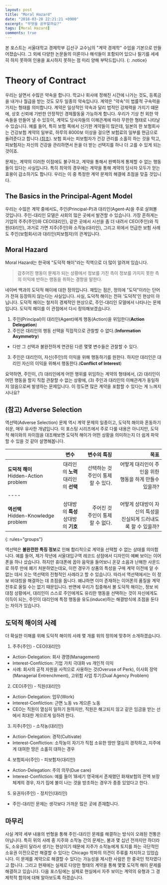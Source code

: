 ```yaml
---
layout: post
title: "Moral Hazard"
date: "2018-03-28 22:21:21 +0900"
excerpt: "무엇을 공부할까요?"
tags: [Moral Hazard]
comments: true
---
```

본 포스트는 서울대학교 경제학부 김선구 교수님의 "계약 경제학" 수업을 기본으로 만들어졌습니다. 그 외에 다양한 논문들의 이론이나 해석들이 포함되어 있으나 필기를 세세히 하지 못하여 인용을 표시하지 못하는 점 미리 양해 부탁드립니다.
{: .notice}

# Theory of Contract
우리는 살면서 수많은 약속을 합니다. 학교나 회사에 정해진 시간에 나가는 것도, 등록금을 내거나 월급을 받는 것도 모두 일종의 약속입니다. 계약은 "약속"이 법률적 구속력을 가지는 형태를 의미합니다. 계약은 일상적인 약속과 달리 법적인 강제력을 가지기 떄문에, 상호 신뢰에 기반한 안정적인 경제활동울 가능하게 합니다. 우리가 기상 천 외한 약속들을 만들어 낼 수 있듯이, 계약도 당사자들의 이해관계에 따라 무한한 형태로 나타날 수 있습니다. 예를 들어, 특히 보험 쪽에서 신기한 계약들이 많은데, 일본의 한 보험회사는 건강보험 계약의 일부로, 하루의 8000보 이상을 걸으면 보험료의 일부를 현금으로 돌려준다고 합니다.([참조](http://www.edaily.co.kr/news/news_detail.asp?newsId=01977846615966640&mediaCodeNo=257)). 보험 회사는 피보험자가 건강 관리를 소홀히 하는 것을 막고, 피보험자는 자신의 건강을 관리하면서 돈을 더 받는 선택지를 하나 더 고를 수 있게 되는 것이죠.

문제는, 계약의 이러한 이점에도 불구하고, 계약을 통해서 완벽하게 통제할 수 없는 행동들이 있다는 사실입니다. 특히 최악의 경우에는 계약을 통해 계약의 당사자 모두가 얻는 효용이 감소하기도 합니다. 우리는 이 중 특정한 계약 문제의 해결에 초점을 맞출 것입니다.

## The Basics in the Principal-Agent Model
우리는 수많은 계약 중에서도, 주인(Principal-P)과 대리인(Agent-A)을 주로 살펴볼 것입니다. 주인-대리인 모델은 사회의 많은 곳에서 발견할 수 있습니다. 가장 흔하게는 기업의 주주(주인)와 CEO(대리인), 같은 곳에서 시선을 좀 더 내려서 CEO(주인)와 직원(대리인), 과거로 가면 지주(주인)와 소작농(대리인), 그리고 위에서 언급한 보험 사례도 주인(보험회사)과 대리인(피보험자)의 관계입니다.

## Moral Hazard
Moral Hazard는 한국에 "도덕적 해이"라는 직역으로 더 많이 알려져 있습니다.
>감추어진 행동이 문제가 되는 상황에서 정보를 가진 측이 정보를 가지지 못한 측의 이익에 반하는 행동을 취하는 경향을 말한다.

네이버 백과의 도덕적 해이에 대한 정의입니다. 재밌는 점은, 정의에 "도덕"이라는 단어가 전혀 등장하지 않는다는 사실입니다.
사실, 도덕적 해이는 전혀 '도덕적'인 현상이 아닙니다. 도덕적 해이는 철저히 경제적인 현상으로, 주인-대리인 모델에서 나타나는 문제입니다. 도덕적 해이를 이 관점에서 다시 정의해보겠습니다.

1. 주인(Principal)이 대리인(Agent)에게 행동(Action)을 위임한다(**Action Delegation**)
2. 주인은 대리인의 행동 선택을 직접적으로 관찰할 수 없다.(**Information Asymmetry**)
- 다만 그 선택과 불완전하게 연관된 다른 몇몇 변수들은 관찰할 수 있다.
3. 주인은 대리인이, 자신(주인)의 이익을 위해 행동하기를 원한다. 하지만 대리인은 대리인 자신의 이익을 위해서 행동한다.(**Conflict of Interest**)

요약하면, 주인이, (1) 대리인에게 어떤 행위를 위임하는 계약의 형태에서, (2) 대리인이 어떤 행동을 할지 직접 관찰할 수 없는 상황에, (3) 주인과 대리인의 이해관계가 동일하지 않음으로써 발생하는 문제입니다. 이 정도면 많은 계약을 포함할 수 있다는 게 느껴지시나요?

## (참고) Adverse Selection
역선택(Adverse Selection) 문제 역시 계약 문제의 일종이고, 도덕적 해이와 혼동하기 쉬운, 매우 유사한 개념입니다. 이 포스팅 시리즈에서 주로 다룰 내용은 아니지만, 도덕적 해이와의 차이점을 대조해보면 도덕적 해이가 어떤 상황을 의미하는지 더 쉽게 파악할 수 있을 것 같아 설명해봅니다.

|         | 변수     | 변수의 특징 |  목표 |
|:--------|:-------:|--------:|---------:|
| **도덕적 해이**<br/>Hidden-Action problem| 대리인의 **노력**<br/>대리인의 **선택**| 선택하는 것<br/>주인이 통제할 수 있다.   | 어떻게 대리인이 주인을 위한 <br/>행동을 하게 만들수 있을까?
|----
| **역선택**<br/>Hidden-Knowledge problem   | 상대방의 **특성**<br/>상대방의 **기호**   | 주어진 것<br/>주인이 통제할 수 없다.   | 어떻게 상대방이 자신의 특성을 <br/>진실되게 드러내도록 할 수 있을까?
{: rules="groups"}

역선택은 **불완전한 특징 정보**로 인해 합리적으로 계약을 선택할 수 없는 상태를 의미합니다. 예를 들어, 제가 작년에 서울대입구역 레코드 상점에서 디자인이 예뻐 보이는 이어폰을 하나 샀습니다. 하지만 휴대폰에 꼽아 음악을 들어보니 온갖 소음과 난해한 사운드로 하루 만에 폐기 처분하였는데요, 이런 경우가 상품의 특성을 구매 계약 이전에 알 수 없는 데서 오는 역선택의 전형적인 사례라고 할 수 있습니다. 따라서 역선택에서는 이 정보 비대칭을 해결하는 데 초점을 둡니다. 왜냐하면 이미 존재하는 이어폰의 품질을 계약 전후로 올릴 수는 없기 때문입니다. 반면에 우리가 집중해서 볼 도덕적 해이는, 정보 비대칭 상황에서, 대리인이 스스로 주인에게도 유리한 행동을 선택하는 것이 자신에게도 이득이 되는, 주인이 대리인에 특정 행동을 유도(induce)하는 해결방식에 초점을 둔다는 차이가 있습니다.


## 도덕적 해이의 사례
더 확실한 이해를 위해 도덕적 해이의 사례 몇 개를 위의 정의에 맞추어 소개하겠습니다.
1. 주주(주인) - CEO(대리인)
- Action-Delegation: 회사 경영(Management)
- Interest-Confilction: 기업 가치 극대화 vs 개인적 이익
- 사례: 회사의 공적 자원을 사적으로 사용하는 것(Overuse of Perk), 이사회 장악(Managerial Entrenchment), 고위험 사업 투기(Dual Agency Problem)
2. CEO(주인) - 직원(대리인)
- Action-Delegation: 업무(Work)
- Interest-Confilction: 근면 노동 vs 게으른 노동
- CEO는 직원이 열심히 일하기 원하지만, 직원은 해고되지 않고 같은 임금을 받는 선에서 최대한 게으르게 일하려 한다.
3. 지주(주인) - 소작농(대리인)
- Action-Delegation: 경작(Cultivate)
- Interest-Confliction: 소작농이 자기가 직접 소유한 땅만 열심히 경작하고, 지주에게 대여한 땅은 소홀히 대하는 경우
4. 보험회사(주인) - 피보험자(대리인)
- Action-Delegation: 주의 의무(Due care)
- Interest-Confilction: 예를 들어 18세기 영국에서 존재했던 화재보험의 전액 보장 체계의 경우, 자기 집에 불이 나는 것을 방조하는 경우가 종종 있었다고 한다.
5. 유권자(주인) - 정치인(대리인)
- 주인-대리인 문제는 생각보다 가까운 많은 곳에 존재합니다.

## 마무리
사실 계약 세부 내용의 번형을 통해 주인-대리인 문제를 해결하는 방식이 오래된 전통은 아닙니다. 특히 위의 사례 중 지주와 소작농 간의 문제는, 불과 몇 십년 전까지만 하더라도, 소유권이 달라서 생기는 현상이기 때문에 지주가 소작농에게 토지를 파는 극단적인 소유권 이전으로만 해결할 수 있다는 Chicago 학파의 의견이 주류를 차지하고 있었습니다. 이 문제를 계약으로 해결할 수 있다는 가능성을 제시한 사람은 한 중국인 학자였다고 합니다. 그리고 현재에는 실제로 다양한 형태의 계약을 통해 몇몇 도덕적 해이 문제를 해결하고 있습니다. 다음 포스팅에는 실제로 현실에서 자주 보이는 계약의 유형과 그 경제학적 함의에 대해 알아보도록 하겠습니다.
